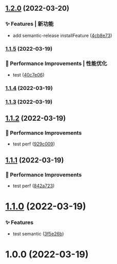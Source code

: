 ## [1.2.0](https://github.com/Jay-Ohhh/rolib-cli/compare/v1.1.5...v1.2.0) (2022-03-20)


### ✨ Features | 新功能

* add semantic-release installFeature ([4cb8e73](https://github.com/Jay-Ohhh/rolib-cli/commit/4cb8e73236ae050870cf2560918a244fe62c2a4c))

### [1.1.5](https://github.com/Jay-Ohhh/rolib-cli/compare/v1.1.4...v1.1.5) (2022-03-19)


### 🚀 Performance Improvements | 性能优化

* test ([40c7e06](https://github.com/Jay-Ohhh/rolib-cli/commit/40c7e0635241ed667120d4e9df73f8c0383a3752))

### [1.1.4](https://github.com/Jay-Ohhh/rolib-cli/compare/v1.1.3...v1.1.4) (2022-03-19)

### [1.1.3](https://github.com/Jay-Ohhh/rolib-cli/compare/v1.1.2...v1.1.3) (2022-03-19)

## [1.1.2](https://github.com/Jay-Ohhh/rolib-cli/compare/v1.1.1...v1.1.2) (2022-03-19)


### 🚀 Performance Improvements

* test perf ([929c009](https://github.com/Jay-Ohhh/rolib-cli/commit/929c009))

## [1.1.1](https://github.com/Jay-Ohhh/rolib-cli/compare/v1.1.0...v1.1.1) (2022-03-19)


### 🚀 Performance Improvements

* test perf ([842a723](https://github.com/Jay-Ohhh/rolib-cli/commit/842a723))

# [1.1.0](https://github.com/Jay-Ohhh/rolib-cli/compare/v1.0.0...v1.1.0) (2022-03-19)


### ✨ Features

* test semantic ([3f5e26b](https://github.com/Jay-Ohhh/rolib-cli/commit/3f5e26b))

# 1.0.0 (2022-03-19)

